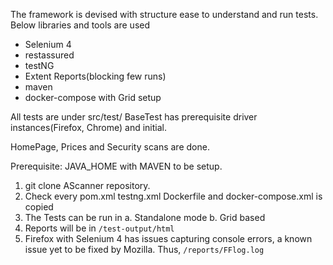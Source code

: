 The framework is devised with structure ease to understand and run tests.
Below libraries and tools are used
- Selenium 4
- restassured
- testNG
- Extent Reports(blocking few runs)
- maven 
- docker-compose with Grid setup

All tests are under src/test/
BaseTest has prerequisite driver instances(Firefox, Chrome) and initial.

HomePage, Prices and Security scans are done.

Prerequisite: JAVA_HOME with MAVEN to be setup.
1. git clone AScanner repository.
2. Check every pom.xml testng.xml Dockerfile and docker-compose.xml is copied
3. The Tests can be run in
   a. Standalone mode
   b. Grid based
4. Reports will be in `/test-output/html`
5. Firefox with Selenium 4 has issues capturing console errors, a known issue yet to be fixed by Mozilla. 
   Thus, `/reports/FFlog.log`